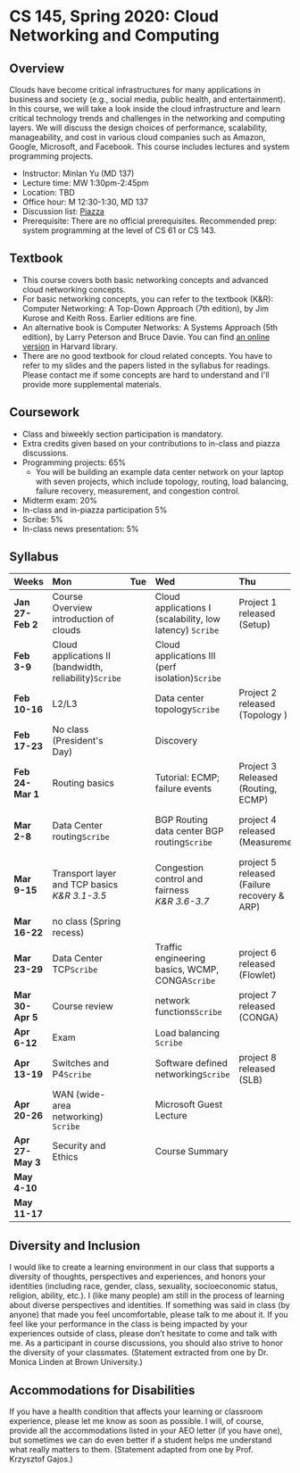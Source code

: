 # CS 145, Spring 2020: Cloud Networking and Computing

## Overview

Clouds have become critical infrastructures for many applications in business and society (e.g., social media, public health, and entertainment). In this course, we will take a look inside the cloud infrastructure and learn critical technology trends and challenges in the networking and computing layers. We will discuss the design choices of performance, scalability, manageability, and cost in various cloud companies such as Amazon, Google, Microsoft, and Facebook. This course includes lectures and system programming projects.

- Instructor: Minlan Yu (MD 137)
- Lecture time: MW 1:30pm-2:45pm
- Location: TBD
- Office hour: M 12:30-1:30, MD 137
- Discussion list: [Piazza](https://piazza.com/class/jy80ngwm9123)
- Prerequisite: There are no official prerequisites. Recommended prep: system programming at the level of CS 61 or CS 143.


## Textbook
- This course covers both basic networking concepts and advanced cloud networking concepts.
- For basic networking concepts, you can refer to the textbook (K&R): Computer Networking: A Top-Down Approach (7th edition), by Jim Kurose and Keith Ross. Earlier editions are fine. 
- An alternative book is Computer Networks: A Systems Approach (5th edition), by Larry Peterson and Bruce Davie. You can find [an online version](https://proquest-safaribooksonline-com.ezp-prod1.hul.harvard.edu/9780123850591) in Harvard library.
- There are no good textbook for cloud related concepts. You have to refer to my slides and the papers listed in the syllabus for readings. Please contact me if some concepts are hard to understand and I'll provide more supplemental materials.

## Coursework
- Class and biweekly section participation is mandatory.
- Extra credits given based on your contributions to in-class and piazza discussions.
- Programming projects: 65%
  - You will be building an example data center network on your laptop with seven projects, which include topology, routing, load balancing, failure recovery, measurement, and congestion control.
- Midterm exam: 20%
- In-class and in-piazza participation 5%
- Scribe: 5%
- In-class news presentation: 5%

## Syllabus

| Weeks        | Mon                                                                                                                                                                                                | Tue  | Wed                                                           | Thu                                    | Fri                                         | Sat  | Sun                   |
| :----------- | :------------------------------------------------------------------------------------------------------------------------------------------------------------------------------------------------- | :--- | :------------------------------------------------------------ | :------------------------------------- | :------------------------------------------ | :--- | :-------------------- |
| **Jan 27-Feb 2** | Course Overview <br> introduction of clouds | | Cloud applications I (scalability, low latency) `Scribe`         |     Project 1 released <br> (Setup)| |
| **Feb 3-9**      | Cloud applications II (bandwidth, reliability)`Scribe`                                                                                                                                                     |      |  Cloud applications III (perf isolation)`Scribe`   |                                        |     Mininet and P4 tutorial                                        | | Project 1 due
| **Feb 10-16**    | L2/L3                                                                                  |      | Data center topology`Scribe` |   Project 2 released <br> (Topology )          |                      | | 
| **Feb 17-23**    | No class <br> (President's Day) |      | Discovery   |                   |P4 tutorial continued; topology|      | Project 2 Due |
| **Feb 24-Mar 1** |  Routing basics   |      | Tutorial: ECMP; failure events                                                              | Project 3 Released <br> (Routing, ECMP)                    |  |      |          |
| **Mar 2-8**      |     Data Center routing`Scribe`                             |      |     BGP Routing <br> data center BGP routing`Scribe`                       | project 4 released (Measurement) |  Measurement and debugging tools|      | Project 3 due         |
| **Mar 9-15**     |   Transport layer and TCP basics <br> *K&R 3.1-3.5*          |      |  Congestion control and fairness  <br> *K&R 3.6-3.7*                                                               | project 5 released (Failure recovery & ARP)                     |                                             |      |        |
| **Mar 16-22**    | no class (Spring recess)                                                                                                                                                                           |      |                                                               |                                        |                                             |      |       Project 4 due                  |
| **Mar 23-29**    |   Data Center TCP`Scribe`                                                                         |      | Traffic engineering basics, WCMP, CONGA`Scribe`                                                             | project 6  released <br> (Flowlet)                    |   [CONGA](https://people.csail.mit.edu/alizadeh/papers/conga-sigcomm14.pdf) details                                        |      | Project 5 due         |
| **Mar 30-Apr 5** |  Course review  |      |  network functions`Scribe`                                             | project 7  released  <br> (CONGA)                   |                                             |        | project 6  due        |
| **Apr 6-12**     |   Exam                          |      |                            Load balancing  `Scribe`                                  |  |  [Ananta](https://conferences.sigcomm.org/sigcomm/2013/papers/sigcomm/p207.pdf) Details                                       |   | |
| **Apr 13-19**    |      Switches and P4`Scribe`                                                                                                                                                                 |      | Software defined networking`Scribe`                                    |     project 8  released  <br> (SLB)                                   |                                             |    |  project 7  due|
| **Apr 20-26**    |       WAN (wide-area networking) `Scribe`                                                                                                                                                                                            |      | Microsoft Guest Lecture                                       |                                      |                                       Final project suggestions       | | |
| **Apr 27-May 3** | Security and Ethics  |      |        Course Summary                                                       |                          |                                             |     |  project 8  due    |
| **May 4-10**     |                                                                                                                                                                                                    |      |                                                               |                                        |                                     Final project proposal due         |      |                      |
| **May 11-17**    |                                                                                                                                                                                                    |      |                                                               |                                        | Final project due                           |      |                       |





## Diversity and Inclusion
I would like to create a learning environment in our class that supports a diversity of thoughts, perspectives and experiences, and honors your identities (including race, gender, class, sexuality, socioeconomic status, religion, ability, etc.). I (like many people) am still in the process of learning about diverse perspectives and identities. If something was said in class (by anyone) that made you feel uncomfortable, please talk to me about it. If you feel like your performance in the class is being impacted by your experiences outside of class, please don’t hesitate to come and talk with me. As a participant in course discussions, you should also strive to honor the diversity of your classmates. (Statement extracted from one by Dr. Monica Linden at Brown University.)


## Accommodations for Disabilities
If you have a health condition that affects your learning or classroom experience, please let me know as soon as possible. I will, of course, provide all the accommodations listed in your AEO letter (if you have one), but sometimes we can do even better if a student helps me understand what really matters to them. (Statement adapted from one by Prof. Krzysztof Gajos.)